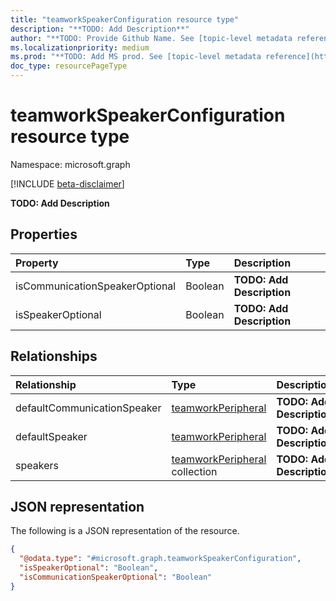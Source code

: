 ```yaml
---
title: "teamworkSpeakerConfiguration resource type"
description: "**TODO: Add Description**"
author: "**TODO: Provide Github Name. See [topic-level metadata reference](https://msgo.azurewebsites.net/add/document/guidelines/metadata.html#topic-level-metadata)**"
ms.localizationpriority: medium
ms.prod: "**TODO: Add MS prod. See [topic-level metadata reference](https://msgo.azurewebsites.net/add/document/guidelines/metadata.html#topic-level-metadata)**"
doc_type: resourcePageType
---
```


# teamworkSpeakerConfiguration resource type

Namespace: microsoft.graph

[!INCLUDE [beta-disclaimer](../../includes/beta-disclaimer.md)]

**TODO: Add Description**

## Properties
|Property|Type|Description|
|:---|:---|:---|
|isCommunicationSpeakerOptional|Boolean|**TODO: Add Description**|
|isSpeakerOptional|Boolean|**TODO: Add Description**|

## Relationships
|Relationship|Type|Description|
|:---|:---|:---|
|defaultCommunicationSpeaker|[teamworkPeripheral](../resources/teamworkperipheral.md)|**TODO: Add Description**|
|defaultSpeaker|[teamworkPeripheral](../resources/teamworkperipheral.md)|**TODO: Add Description**|
|speakers|[teamworkPeripheral](../resources/teamworkperipheral.md) collection|**TODO: Add Description**|

## JSON representation
The following is a JSON representation of the resource.
<!-- {
  "blockType": "resource",
  "@odata.type": "microsoft.graph.teamworkSpeakerConfiguration"
}
-->
``` json
{
  "@odata.type": "#microsoft.graph.teamworkSpeakerConfiguration",
  "isSpeakerOptional": "Boolean",
  "isCommunicationSpeakerOptional": "Boolean"
}
```

